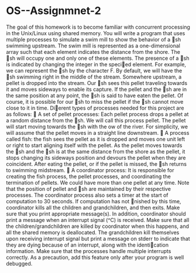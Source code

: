 # OS--Assignmnet-2

The goal of this homework is to become familiar with concurrent processing in the Unix/Linux using shared memory.
You will write a program that uses multiple processes to simulate a swim mill to show the behavior of a sh swimming
upstream. The swim mill is represented as a one-dimensional array such that each element indicates the distance
from the shore. The sh will occupy one and only one of these elements. The presence of a sh is indicated by
changing the integer in the specied element. For example, we can represent the sh by the character F. By default,
we will have the sh swimming right in the middle of the stream.
Somewhere upstream, a pellet is dropped into the stream. Our sh sees this pellet traveling towards it and moves
sideways to enable its capture. If the pellet and the sh are in the same position at any point, the sh is said to have
eaten the pellet. Of course, it is possible for our sh to miss the pellet if the sh cannot move close to it in time.
Dierent types of processes needed for this project are as follows:
 A set of pellet processes: Each pellet process drops a pellet at a random distance from the sh. We will call
this process pellet. The pellet will start moving towards the sh with the 
ow of the river. For simplicity, we
will assume that the pellet moves in a straight line downstream.
 A process called fish: the fish sees the pellet as it is dropped and moves one unit left or right to start aligning
itself with the pellet. As the pellet moves towards the sh and the sh is at the same distance from the shore
as the pellet, it stops changing its sideways position and devours the pellet when they are coincident. After
eating the pellet, or if the pellet is missed, the sh returns to swimming midstream.
 A coordinator process: It is responsible for creating the fish process, the pellet processes, and coordinating
the termination of pellets. We could have more than one pellet at any time. Note that the position of pellet
and sh are maintained by their respective processes.
The coordinator process also sets a timer at the start of computation to 30 seconds. If computation has not
nished by this time, coordinator kills all the children and grandchildren, and then exits. Make sure that you
print appropriate message(s).
In addition, coordinator should print a message when an interrupt signal (^C) is received. Make sure that
all the children/grandchildren are killed by coordinator when this happens, and all the shared memory is
deallocated. The grandchildren kill themselves upon receiving interrupt signal but print a message on stderr
to indicate that they are dying because of an interrupt, along with the identication information. Make sure
that the processes handle multiple interrupts correctly. As a precaution, add this feature only after your
program is well debugged.
